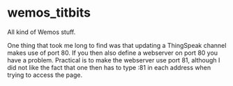 # wemos_titbits
All kind of Wemos stuff.

One thing that took me long to find was that updating a ThingSpeak channel makes use of port 80. If you then also define a webserver on port 80 you have a problem. Practical is to make the webserver use port 81, although I did not like the fact that one then has to type :81 in each address when trying to access the page.
